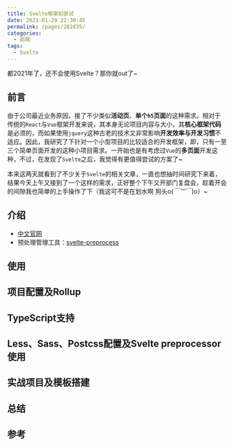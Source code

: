 ```yaml
---
title: Svelte框架初尝试
date: 2021-01-29 22:30:45
permalink: /pages/282d35/
categories:
  - 前端
tags:
  - Svelte
---
```


都2021年了，还不会使用Svelte？那你就out了~

## 前言

由于公司最近业务原因，接了不少类似**活动页**、**单个`h5`页面**的这种需求。相对于传统的`React`与`Vue`框架开发来说，其本身无论项目内容与大小，其**核心框架代码**是必须的，而如果使用`jquery`这种古老的技术又非常影响**开发效率与开发习惯**不适应。因此，我研究了下针对一个小型项目的比较适合的开发框架，即，只有一至三个简单页面开发的这种小项目需求。一开始也是有考虑过`Vue`的**多页面**开发这种，不过，在发现了`Svelte`之后，我觉得有更值得尝试的方案了~

本来这两天就看到了不少关于`Svelte`的相关文章，一直也想抽时间研究下来着，结果今天上午又接到了一个这样的需求，正好整个下午又开部门复盘会，趁着开会的间隙我也简单的上手操作了下（我这可不是在划水啊 狗头o(*￣︶￣*)o）~

<!-- more -->

## 介绍

- [中文官网](https://www.sveltejs.cn/)
- 预处理管理工具：[svelte-preprocess](https://github.com/sveltejs/svelte-preprocess)

## 使用

## 项目配置及Rollup

## TypeScript支持

## Less、Sass、Postcss配置及Svelte preprocessor使用

## 实战项目及模板搭建

## 总结

## 参考
